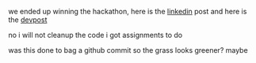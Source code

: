 we ended up winning the hackathon, here is the [linkedin](https://www.linkedin.com/feed/update/urn:li:activity:7378273993495076864/) post and here is the [devpost](https://devpost.com/software/equicool)

no i will not cleanup the code i got assignments to do

was this done to bag a github commit so the grass looks greener? maybe
